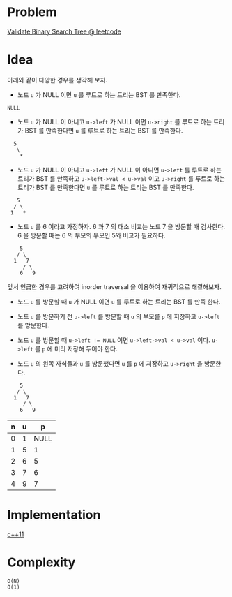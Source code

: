# Problem

	
[Validate Binary Search Tree @ leetcode](https://leetcode.com/problems/validate-binary-search-tree/description/)

# Idea

아래와 같이 다양한 경우를 생각해 보자.

* 노드 `u` 가 NULL 이면 `u` 를 루트로 하는 트리는 BST 를 만족한다.

```
NULL
```

* 노드 `u` 가 NULL 이 아니고 `u->left` 가 NULL 이면 `u->right` 를 루트로 하는 트리가 BST 를 만족한다면 `u` 를 루트로 하는 트리는 BST 를 만족한다.

```
  5
   \
    *
```

* 노드 `u` 가 NULL 이 아니고 `u->left` 가 NULL 이 아니면 `u->left` 를 루트로 하는 트리가 BST 를 만족하고 `u->left->val < u->val` 이고 `u->right` 를 루트로 하는 트리가 BST 를 만족한다면 `u` 를 루트로 하는 트리는 BST 를 만족한다.

```
   5
  / \
 1   *
```

* 노드 `u` 를 6 이라고 가정하자. 6 과 7 의 대소 비교는 노드 7 을 방문할 때 검사한다. 6 을 방문할 때는 6 의 부모의 부모인 5와 비교가 필요하다.

```
    5
   / \
  1   7
     / \
    6   9
```

앞서 언급한 경우를 고려하여 inorder traversal 을 이용하여 재귀적으로 해결해보자. 

* 노드 `u` 를 방문할 때 `u` 가 NULL 이면 `u` 를 루트로 하는 트리는 BST 를 만족 한다.

* 노드 `u` 를 방문하기 전 `u->left` 를 방문할 때 `u` 의 부모를 `p` 에 저장하고 `u->left` 를 방문한다.

* 노드 `u` 를 방문할 때 `u->left != NULL` 이면 `u->left->val < u->val` 이다. `u->left` 를 `p` 에 미리 저장해 두어야 한다.

* 노드 `u` 의 왼쪽 자식들과 `u` 를 방문했다면 `u` 를 `p` 에 저장하고 `u->right` 을 방문한다.

```
    5
   / \
  1   7
     / \
    6   9
```

| n | u | p |
|---|---|---|
| 0 | 1 | NULL |
| 1 | 5 | 1 |
| 2 | 6 | 5 |
| 3 | 7 | 6 |
| 4 | 9 | 7 |

# Implementation

[c++11](a.cpp)

# Complexity

```
O(N) 
O(1)
```